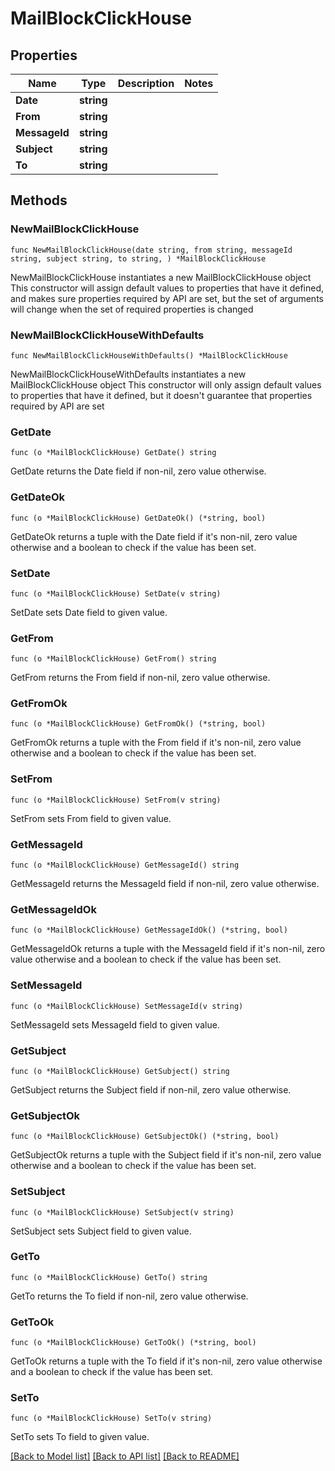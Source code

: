 # MailBlockClickHouse

## Properties

Name | Type | Description | Notes
------------ | ------------- | ------------- | -------------
**Date** | **string** |  | 
**From** | **string** |  | 
**MessageId** | **string** |  | 
**Subject** | **string** |  | 
**To** | **string** |  | 

## Methods

### NewMailBlockClickHouse

`func NewMailBlockClickHouse(date string, from string, messageId string, subject string, to string, ) *MailBlockClickHouse`

NewMailBlockClickHouse instantiates a new MailBlockClickHouse object
This constructor will assign default values to properties that have it defined,
and makes sure properties required by API are set, but the set of arguments
will change when the set of required properties is changed

### NewMailBlockClickHouseWithDefaults

`func NewMailBlockClickHouseWithDefaults() *MailBlockClickHouse`

NewMailBlockClickHouseWithDefaults instantiates a new MailBlockClickHouse object
This constructor will only assign default values to properties that have it defined,
but it doesn't guarantee that properties required by API are set

### GetDate

`func (o *MailBlockClickHouse) GetDate() string`

GetDate returns the Date field if non-nil, zero value otherwise.

### GetDateOk

`func (o *MailBlockClickHouse) GetDateOk() (*string, bool)`

GetDateOk returns a tuple with the Date field if it's non-nil, zero value otherwise
and a boolean to check if the value has been set.

### SetDate

`func (o *MailBlockClickHouse) SetDate(v string)`

SetDate sets Date field to given value.


### GetFrom

`func (o *MailBlockClickHouse) GetFrom() string`

GetFrom returns the From field if non-nil, zero value otherwise.

### GetFromOk

`func (o *MailBlockClickHouse) GetFromOk() (*string, bool)`

GetFromOk returns a tuple with the From field if it's non-nil, zero value otherwise
and a boolean to check if the value has been set.

### SetFrom

`func (o *MailBlockClickHouse) SetFrom(v string)`

SetFrom sets From field to given value.


### GetMessageId

`func (o *MailBlockClickHouse) GetMessageId() string`

GetMessageId returns the MessageId field if non-nil, zero value otherwise.

### GetMessageIdOk

`func (o *MailBlockClickHouse) GetMessageIdOk() (*string, bool)`

GetMessageIdOk returns a tuple with the MessageId field if it's non-nil, zero value otherwise
and a boolean to check if the value has been set.

### SetMessageId

`func (o *MailBlockClickHouse) SetMessageId(v string)`

SetMessageId sets MessageId field to given value.


### GetSubject

`func (o *MailBlockClickHouse) GetSubject() string`

GetSubject returns the Subject field if non-nil, zero value otherwise.

### GetSubjectOk

`func (o *MailBlockClickHouse) GetSubjectOk() (*string, bool)`

GetSubjectOk returns a tuple with the Subject field if it's non-nil, zero value otherwise
and a boolean to check if the value has been set.

### SetSubject

`func (o *MailBlockClickHouse) SetSubject(v string)`

SetSubject sets Subject field to given value.


### GetTo

`func (o *MailBlockClickHouse) GetTo() string`

GetTo returns the To field if non-nil, zero value otherwise.

### GetToOk

`func (o *MailBlockClickHouse) GetToOk() (*string, bool)`

GetToOk returns a tuple with the To field if it's non-nil, zero value otherwise
and a boolean to check if the value has been set.

### SetTo

`func (o *MailBlockClickHouse) SetTo(v string)`

SetTo sets To field to given value.



[[Back to Model list]](../README.md#documentation-for-models) [[Back to API list]](../README.md#documentation-for-api-endpoints) [[Back to README]](../README.md)


